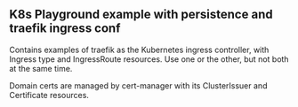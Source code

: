 ## K8s Playground example with persistence and traefik ingress conf

Contains examples of traefik as the Kubernetes ingress controller, with Ingress type and IngressRoute resources. Use one or the other, but not both at the same time.

Domain certs are managed by cert-manager with its ClusterIssuer and Certificate resources.

